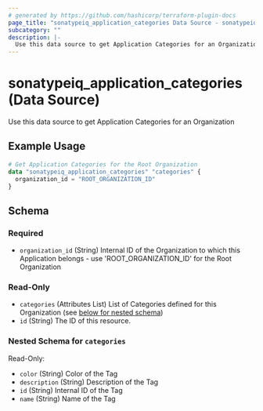 ```yaml
---
# generated by https://github.com/hashicorp/terraform-plugin-docs
page_title: "sonatypeiq_application_categories Data Source - sonatypeiq"
subcategory: ""
description: |-
  Use this data source to get Application Categories for an Organization
---
```


# sonatypeiq_application_categories (Data Source)

Use this data source to get Application Categories for an Organization

## Example Usage

```terraform
# Get Application Categories for the Root Organization
data "sonatypeiq_application_categories" "categories" {
  organization_id = "ROOT_ORGANIZATION_ID"
}
```

<!-- schema generated by tfplugindocs -->
## Schema

### Required

- `organization_id` (String) Internal ID of the Organization to which this Application belongs - use 'ROOT_ORGANIZATION_ID' for the Root Organization

### Read-Only

- `categories` (Attributes List) List of Categories defined for this Organization (see [below for nested schema](#nestedatt--categories))
- `id` (String) The ID of this resource.

<a id="nestedatt--categories"></a>
### Nested Schema for `categories`

Read-Only:

- `color` (String) Color of the Tag
- `description` (String) Description of the Tag
- `id` (String) Internal ID of the Tag
- `name` (String) Name of the Tag
